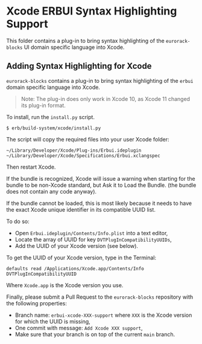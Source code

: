 # Xcode ERBUI Syntax Highlighting Support

This folder contains a plug-in to bring syntax highlighting of the `eurorack-blocks` UI
domain specific language into Xcode.


## Adding Syntax Highlighting for Xcode

`eurorack-blocks` contains a plug-in to bring syntax highlighting of the `erbui`
domain specific language into Xcode.

> Note: The plug-in does only work in Xcode 10, as Xcode 11 changed its plug-in format.

To install, run the `install.py` script.

    $ erb/build-system/xcode/install.py

The script will copy the required files into your user Xcode folder:

```
~/Library/Developer/Xcode/Plug-ins/Erbui.ideplugin
~/Library/Developer/Xcode/Specifications/Erbui.xclangspec
```

Then restart Xcode.

If the bundle is recognized, Xcode will issue a warning when starting for the bundle to be
non-Xcode standard, but Ask it to Load the Bundle. (the bundle does not contain any code anyway).

If the bundle cannot be loaded, this is most likely because it needs to have the exact Xcode
unique identifier in its compatible UUID list.

To do so:

- Open `Erbui.ideplugin/Contents/Info.plist` into a text editor,
- Locate the array of UUID for key `DVTPlugInCompatibilityUUIDs`,
- Add the UUID of your Xcode version (see below).

To get the UUID of your Xcode version, type in the Terminal:

    defaults read /Applications/Xcode.app/Contents/Info DVTPlugInCompatibilityUUID

Where `Xcode.app` is the Xcode version you use.

Finally, please submit a Pull Request to the `eurorack-blocks` repository with the following properties:

- Branch name: `erbui-xcode-XXX-support` where `XXX` is the Xcode version for which the UUID is missing,
- One commit with message: `Add Xcode XXX support`,
- Make sure that your branch is on top of the current `main` branch.

